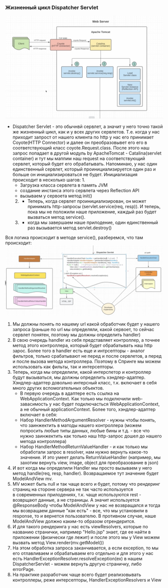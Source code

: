 ### Жизненный цикл Dispatcher Servlet
![dispatcher servlet 1.png](015scr%2Fdispatcher%20servlet%201.png)

- Dispatcher Servlet - это обычнвй сервлет, а значит у него точно такой же жизненный цикл, как и у всех других сервлетов. 
    Т.е. когда у нас приходит запрост от нашего клиента по http у нас его принимает Coyote(HTTP Connector) и далее он преобразовывет его 
    его в соответствующий класс coyote.Request.class. После этого наш запрос попадает в другой модуль by ApacheTomcat - 
    Catalina(servlet container) и тут мы маппим наш request на соответствующий сервлет, который будет его обрабатывать.
    Напоминаю, у нас один единственный сервлет, который проинициализируется один раз и больше он инициализироваться не будет.
    Инициализация происходит в несколько шагов:
  1. 
     - Загрузка класса сервлета в память JVM
     - создание инстанса этого сервлета через Reflection API
     - вызываем у сервоета метод init()
  2. 
     - Теперь, когда сервлет проинициализирован, он может принимать http-запросы (servlet.service(req, resp)). И теперь, 
     пока мы не положили наше приложение, каждый раз будет вызваться метод service().
  3. 
     - когда мы завершаем наше прилодение, один единственный раз вызывается метод servlet.destroy()
  
Вся логика происходит в методе service(), разберемся, что там происходит:
![dispatcher servlet 2.png](015scr%2Fdispatcher%20servlet%202.png)
  1. Мы должны понять по нашему url какой обработчик будет у нашего запроса (раньше по url мы определяли, какой сервоет, 
    то сейчас сервлет понятен, поэтому мы должны определить handler)
  2. В свою очередь handler из себя представляет контроллер, а точнее метод этого контроллера, который будет обрабатывать 
    наш http зарос. Более того в handler есть еще и интрсепторы - аналог фильтров, только срабатывают не перед и после сервлетов, 
    а перед и после вызова метода контроллера. Поэтому в Спринге мы можем использовать как фильты, так и интерсепторы.
  3. Теперь, когда мы определили, какой интерспетор и контроллер будут вызываться, мы должны определить хэндлер-адаптер.
     Хэндлер-адаптер довольно интерсный класс, т.к. включает в себя много других вспомогательных объектов. 
     - В первую очередь в адаптере есть ссылка на WebApplicationContext. Как только мы подключили web-завасимость у нас 
     будет подключасться WebApplicationContext, а не обычный applicationContext. 
     Более того, хэндлер-адаптер включает в себя:
     - Набор HandlerMethodArgumentResolver - нужны чтобы понять, что заинжектить в матоды нашего контроллера (можем попросить 
     любые типы данных, любые бины и т.д. - все что нужно заинжектить как только наш http-запрос дошел до нашего метода контроллера)
     - Набор HandlerMethodReturnValueHandler - и как только мы обработали запрос в resolver, нам нужно вернуть какое-то значение.
        И это умеет делать ReturnValueHandler (например, мы захотим вернуть view, image, object для преобразование в json)
  4. И вот когда мы определили Handler мы просто вызываем у него метод handle(req, resp, handler). Возвращаемое тут значение 
    будет ModelAndView mv.
  5.  MV может быть null и так чаще всего и будет, потому что рендеринг страниц на стороне сервера не так часто используется  
     в современных прилодениях, т.к. чаще используются rest - возврщают данные, а не страницы. А значит используется 
     @ResponseBody чтобы ModelAndView у нас не возвращался и тогда мы возвращаем данные "как есть" - все, что мы установили 
     в response, то и вернется пользователю. В противном случае, наше ModelAndView должно каким-то образом отрендерится.
  6. И для такого рендеринга у нас есть viewResolvers, которые по названию странички, например "Hello.jsp" знает, где ее 
     найти в приложении (физически где лежит) и после этого мы у View можем вызвать метод View.render(mv.getModel())
  7. На этом обработка запроса заканчивается, а если exception, то мы его отлавливаем и обрабатываем его отдельно и для 
     этого у нас есть HandlerExceptionResolver.resolveException(ex) в нашем DispatcherServlet - можем вернуть другую страничку, 
     либо errorPage.
  8. На практике разработчик чаще всего будет реализовывать контроллеры, реже интерсепторы, HandlerExceptionResolvers и View